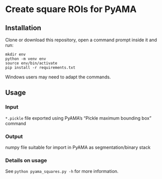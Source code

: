 # Create square ROIs for PyAMA

## Installation
Clone or download this repository, open a command prompt inside it and run:

```
mkdir env
python -m venv env
source env/bin/activate
pip install -r requirements.txt
```

Windows users may need to adapt the commands.

## Usage
### Input
`*.pickle` file exported using PyAMA’s “Pickle maximum bounding box” command

### Output
numpy file suitable for import in PyAMA as segmentation/binary stack

### Details on usage
See `python pyama_squares.py -h` for more information.
